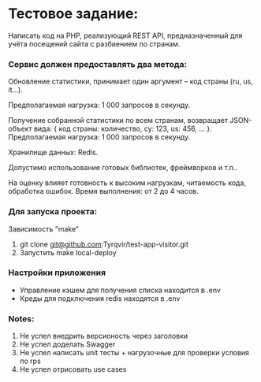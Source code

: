 # Тестовое задание:

Написать код на PHP, реализующий REST API, предназначенный для учёта посещений сайта с разбиением по странам.

### Сервис должен предоставлять два метода:

Обновление статистики, принимает один аргумент – код страны (ru, us, it...).

Предполагаемая нагрузка: 1 000 запросов в секунду.

Получение собранной статистики по всем странам, возвращает JSON-объект вида:
{ код страны: количество, cy: 123, us: 456, ... }.
Предполагаемая нагрузка: 1 000 запросов в секунду.

Хранилище данных: Redis.

Допустимо использование готовых библиотек, фреймворков и т.п..

На оценку влияет готовность к высоким нагрузкам, читаемость кода, обработка ошибок.
Время выполнения: от 2 до 4 часов.

### Для запуска проекта:

Зависимость "make"

1. git clone git@github.com:Tyrqvir/test-app-visitor.git
2. Запустить make local-deploy

### Настройки приложения

- Управление кэшем для получения списка находится в .env
- Креды для подключения redis находятся в .env

### Notes:

1. Не успел внедрить версионость через заголовки
2. Не успел доделать Swagger
3. Не успел написать unit тесты + нагрузочные для проверки условия по rps
4. Не успел отрисовать use cases
